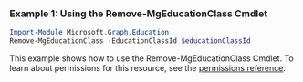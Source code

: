 ### Example 1: Using the Remove-MgEducationClass Cmdlet
```powershell
Import-Module Microsoft.Graph.Education
Remove-MgEducationClass -EducationClassId $educationClassId
```
This example shows how to use the Remove-MgEducationClass Cmdlet.
To learn about permissions for this resource, see the [permissions reference](/graph/permissions-reference).

